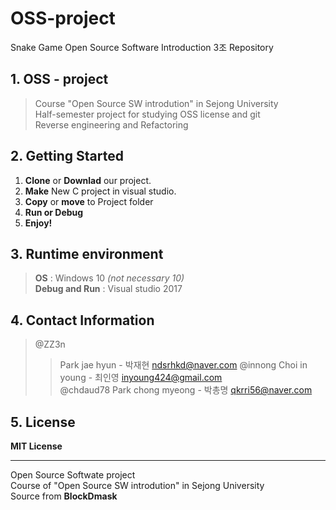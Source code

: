 # OSS-project   
 Snake Game
 Open Source Software Introduction 3조 Repository

## 1. OSS - project
>Course "Open Source SW introdution" in Sejong University    
>Half-semester project for studying OSS license and git  
>Reverse engineering and Refactoring

## 2. Getting Started  
1. **Clone** or **Downlad** our project.      
2. **Make** New C project in visual studio.   
3. **Copy** or **move** to Project folder   
4. **Run or Debug**   
5. **Enjoy!**   

## 3. Runtime environment    
> **OS** : Windows 10 _(not necessary 10)_   
> **Debug and Run** : Visual studio 2017

## 4. Contact Information
> @ZZ3n
>> Park jae hyun - 박재현
>> ndsrhkd@naver.com
> @innong
>> Choi in young - 최인영
>> inyoung424@gmail.com   
> @chdaud78
>> Park chong myeong - 박총명
>> qkrri56@naver.com     

## 5. License
**MIT License**

***
Open Source Softwate project   
Course of "Open Source SW introdution" in Sejong University    
Source from **BlockDmask**
